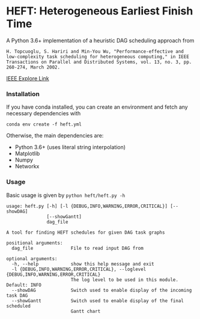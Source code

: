 # HEFT: Heterogeneous Earliest Finish Time

A Python 3.6+ implementation of a heuristic DAG scheduling approach from 

`H. Topcuoglu, S. Hariri and Min-You Wu, "Performance-effective and low-complexity task scheduling for heterogeneous computing," in IEEE Transactions on Parallel and Distributed Systems, vol. 13, no. 3, pp. 260-274, March 2002.`

[IEEE Explore Link](https://ieeexplore.ieee.org/document/993206)


### Installation
If you have conda installed, you can create an environment and fetch any necessary dependencies with

`conda env create -f heft.yml`

Otherwise, the main dependencies are:
- Python 3.6+ (uses literal string interpolation)
- Matplotlib
- Numpy
- Networkx

### Usage
Basic usage is given by `python heft/heft.py -h`

```
usage: heft.py [-h] [-l {DEBUG,INFO,WARNING,ERROR,CRITICAL}] [--showDAG]
               [--showGantt]
               dag_file

A tool for finding HEFT schedules for given DAG task graphs

positional arguments:
  dag_file              File to read input DAG from

optional arguments:
  -h, --help            show this help message and exit
  -l {DEBUG,INFO,WARNING,ERROR,CRITICAL}, --loglevel {DEBUG,INFO,WARNING,ERROR,CRITICAL}
                        The log level to be used in this module. Default: INFO
  --showDAG             Switch used to enable display of the incoming task DAG
  --showGantt           Switch used to enable display of the final scheduled
                        Gantt chart
```

